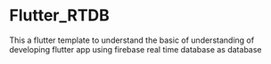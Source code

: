 # Flutter_RTDB
This a flutter template to understand the basic of understanding of developing flutter app using firebase real time database as database

